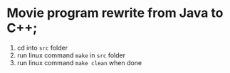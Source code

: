 # Movie program rewrite from Java to C++;

1. cd into `src` folder
2. run linux command `make` in `src` folder
3. run linux command `make clean` when done
